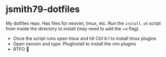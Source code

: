 # jsmith79-dotfiles
My dotfiles repo. Has files for neovim, tmux, etc. Run the `install.sh` script from inside the directory to install (may need to add the +x flag).

* Once the script runs open tmux and hit Ctrl b I to install tmux plugins
* Open neovim and type :PlugInstall to install the vim plugins
* RTFO 🤘

